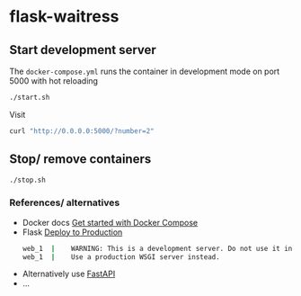 # flask-waitress

## Start development server
The `docker-compose.yml` runs the container in development mode on port 5000 with hot reloading
```sh
./start.sh
```

Visit
```sh
curl "http://0.0.0.0:5000/?number=2"
```

## Stop/ remove containers
```sh
./stop.sh
```


### References/ alternatives
- Docker docs [Get started with Docker Compose](https://docs.docker.com/compose/gettingstarted/)
- Flask [Deploy to Production](https://flask.palletsprojects.com/en/1.1.x/tutorial/deploy/)
    ```sh
    web_1  |    WARNING: This is a development server. Do not use it in a production deployment.
    web_1  |    Use a production WSGI server instead.
    ```
- Alternatively use [FastAPI](https://fastapi.tiangolo.com/)
- ...
